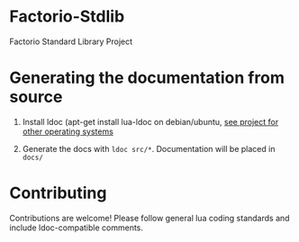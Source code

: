 # Factorio-Stdlib
Factorio Standard Library Project

# Generating the documentation from source
1. Install ldoc (apt-get install lua-ldoc on debian/ubuntu, [see project for other operating systems](https://stevedonovan.github.io/ldoc/index.html)

2. Generate the docs with `ldoc src/*`. Documentation will be placed in `docs/`

# Contributing
Contributions are welcome! Please follow general lua coding standards and include ldoc-compatible comments.

